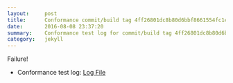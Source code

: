 ```yaml
---
layout:     post
title:      Conformance commit/build tag 4ff26801dc8b80d6bbf8661554fc1e1501c10c22
date:       2016-08-08 23:37:20
summary:    Conformance test log for commit/build tag 4ff26801dc8b80d6bbf8661554fc1e1501c10c22.
category:   jekyll
---
```


Failure!

- Conformance test log: [Log File](http://s3-us-west-2.amazonaws.com/kraken-e2e-logs/conformance/kraken_4ff26801dc8b80d6bbf8661554fc1e1501c10c22/build-log.txt)
